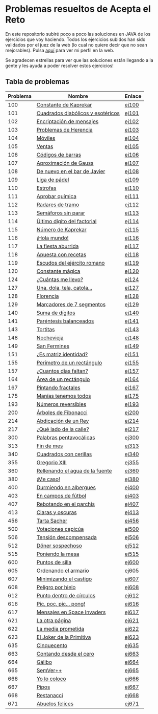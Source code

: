 # Problemas resueltos de Acepta el Reto
En este repositorio subiré poco a poco las soluciones en JAVA de los ejercicios que voy haciendo. Todos los ejercicios subidos han sido validados por el juez de la web (lo cual no quiere decir que no sean mejorables). 
Pulsa [aquí](https://www.aceptaelreto.com/user/profile.php?id=8299) para ver mi perfil en la web.

Se agradecen estrellas para ver que las soluciones están llegando a la gente y les ayuda a poder resolver estos ejercicios!

## Tabla de problemas
| Problema | Nombre | Enlace
|--|--|--|
| 100 | [Constante de Kaprekar](https://www.aceptaelreto.com/problem/statement.php?id=100) | [ej100](soluciones/Volumen%201/ej100.java)
| 101 | [Cuadrados diabólicos y esotéricos](https://www.aceptaelreto.com/problem/statement.php?id=101) | [ej101](soluciones/Volumen%201/ej101.java)
| 102 | [Encriptación de mensajes](https://www.aceptaelreto.com/problem/statement.php?id=102) | [ej102](soluciones/Volumen%201//ej102.java)
| 103 | [Problemas de Herencia](https://www.aceptaelreto.com/problem/statement.php?id=103) | [ej103](soluciones/Volumen%201/ej103.java)
| 104 | [Móviles](https://www.aceptaelreto.com/problem/statement.php?id=104) | [ej104](soluciones/Volumen%201/ej104.java)
| 105 | [Ventas](https://www.aceptaelreto.com/problem/statement.php?id=105) | [ej105](soluciones/Volumen%201/ej105.java)
| 106 | [Códigos de barras](https://www.aceptaelreto.com/problem/statement.php?id=106) | [ej106](soluciones/Volumen%201/ej106.java)
| 107 | [Aproximación de Gauss](https://www.aceptaelreto.com/problem/statement.php?id=107) | [ej107](soluciones/Volumen%201/ej107.java)
| 108 | [De nuevo en el bar de Javier](https://www.aceptaelreto.com/problem/statement.php?id=108) | [ej108](soluciones/Volumen%201/ej108.java)
| 109 | [Liga de pádel](https://www.aceptaelreto.com/problem/statement.php?id=109) | [ej109](soluciones/Volumen%201/ej109.java)
| 110 | [Estrofas](https://www.aceptaelreto.com/problem/statement.php?id=110) | [ej110](soluciones/Volumen%201/ej110.java)
| 111 | [Aprobar química](https://www.aceptaelreto.com/problem/statement.php?id=111) | [ej111](soluciones/Volumen%201/ej111.java)
| 112 | [Radares de tramo](https://www.aceptaelreto.com/problem/statement.php?id=112) | [ej112](soluciones/Volumen%201/ej112.java)
| 113 | [Semáforos sin parar](https://www.aceptaelreto.com/problem/statement.php?id=113) | [ej113](soluciones/Volumen%201/ej113.java)
| 114 | [Último dígito del factorial](https://www.aceptaelreto.com/problem/statement.php?id=114) | [ej114](soluciones/Volumen%201/ej114.java)
| 115 | [Número de Kaprekar](https://www.aceptaelreto.com/problem/statement.php?id=115) | [ej115](soluciones/Volumen%201/ej115.java)
| 116 | [¡Hola mundo!](https://www.aceptaelreto.com/problem/statement.php?id=116) | [ej116](soluciones/Volumen%201/ej116.java)
| 117 | [La fiesta aburrida](https://www.aceptaelreto.com/problem/statement.php?id=117) | [ej117](soluciones/Volumen%201/ej117.java)
| 118 | [Apuesta con recetas](https://www.aceptaelreto.com/problem/statement.php?id=118) | [ej118](soluciones/Volumen%201/ej118.java)
| 119 | [Escudos del ejército romano](https://www.aceptaelreto.com/problem/statement.php?id=119) | [ej119](soluciones/Volumen%201/ej119.java)
| 120 | [Constante mágica](https://www.aceptaelreto.com/problem/statement.php?id=120) | [ej120](soluciones/Volumen%201/ej120.java)
| 124 | [¿Cuántas me llevo?](https://www.aceptaelreto.com/problem/statement.php?id=124) | [ej124](soluciones/Volumen%201/ej124.java)
| 127 | [Una, dola, tela, catola...](https://www.aceptaelreto.com/problem/statement.php?id=127) | [ej127](soluciones/Volumen%201/ej127.java)
| 128 | [Florencia](https://www.aceptaelreto.com/problem/statement.php?id=128) | [ej128](soluciones/Volumen%201/ej128.java)
| 129 | [Marcadores de 7 segmentos](https://www.aceptaelreto.com/problem/statement.php?id=129) | [ej129](soluciones/Volumen%201/ej129.java)
| 140 | [Suma de dígitos](https://www.aceptaelreto.com/problem/statement.php?id=140) | [ej140](soluciones/Volumen%201/ej140.java)
| 141 | [Paréntesis balanceados](https://www.aceptaelreto.com/problem/statement.php?id=141) | [ej141](soluciones/Volumen%201/ej141.java)
| 143 | [Tortitas](https://www.aceptaelreto.com/problem/statement.php?id=143) | [ej143](soluciones/Volumen%201/ej143.java)
| 148 | [Nochevieja](https://www.aceptaelreto.com/problem/statement.php?id=148) | [ej148](soluciones/Volumen%201/ej148.java)
| 149 | [San Fermines](https://www.aceptaelreto.com/problem/statement.php?id=149) | [ej149](soluciones/Volumen%201/ej149.java)
| 151 | [¿Es matriz identidad?](https://www.aceptaelreto.com/problem/statement.php?id=151) | [ej151](soluciones/Volumen%201/ej151.java)
| 155 | [Perímetro de un rectángulo](https://www.aceptaelreto.com/problem/statement.php?id=155) | [ej155](soluciones/Volumen%201/ej155.java)
| 157 | [¿Cuantos días faltan?](https://www.aceptaelreto.com/problem/statement.php?id=157) | [ej157](soluciones/Volumen%201/ej157.java)
| 164 | [Área de un rectángulo](https://www.aceptaelreto.com/problem/statement.php?id=164) | [ej164](soluciones/Volumen%201/ej164.java)
| 167 | [Pintando fractales](https://www.aceptaelreto.com/problem/statement.php?id=167) | [ej167](soluciones/Volumen%201/ej167.java)
| 175 | [Manías tenemos todos](https://www.aceptaelreto.com/problem/statement.php?id=175) | [ej175](soluciones/Volumen%201/ej175.java)
| 193 | [Números reversibles](https://www.aceptaelreto.com/problem/statement.php?id=193) | [ej193](soluciones/Volumen%201/ej193.java)
| 200 | [Árboles de Fibonacci](https://www.aceptaelreto.com/problem/statement.php?id=200) | [ej200](soluciones/Volumen%202/ej200.java)
| 214 | [Abdicación de un Rey](https://www.aceptaelreto.com/problem/statement.php?id=214) | [ej214](soluciones/Volumen%202/ej214.java)
| 217 | [¿Qué lado de la calle?](https://www.aceptaelreto.com/problem/statement.php?id=217) | [ej217](soluciones/Volumen%202/ej217.java)
| 300 | [Palabras pentavocálicas](https://www.aceptaelreto.com/problem/statement.php?id=300) | [ej300](soluciones/Volumen%203/ej300.java)
| 313 | [Fin de mes](https://www.aceptaelreto.com/problem/statement.php?id=313) | [ej313](soluciones/Volumen%203/ej313.java)
| 340 | [Cuadrados con cerillas](https://www.aceptaelreto.com/problem/statement.php?id=340) | [ej340](soluciones/Volumen%203/ej340.java)
| 355 | [Gregorio XIII](https://www.aceptaelreto.com/problem/statement.php?id=355) | [ej355](soluciones/Volumen%203/ej355.java)
| 360 | [Rellenando el agua de la fuente](https://www.aceptaelreto.com/problem/statement.php?id=360) | [ej360](soluciones/Volumen%203/ej360.java)
| 380 | [¡Me caso!](https://www.aceptaelreto.com/problem/statement.php?id=380) | [ej380](soluciones/Volumen%203/ej380.java)
| 400 | [Durmiendo en albergues](https://www.aceptaelreto.com/problem/statement.php?id=400) | [ej400](soluciones/Volumen%204/ej400.java)
| 403 | [En campos de fútbol](https://www.aceptaelreto.com/problem/statement.php?id=403) | [ej403](soluciones/Volumen%204/ej403.java)
| 407 | [Rebotando en el parchís](https://www.aceptaelreto.com/problem/statement.php?id=407) | [ej407](soluciones/Volumen%204/ej407.java)
| 413 | [Claras y oscuras](https://www.aceptaelreto.com/problem/statement.php?id=413) | [ej413](soluciones/Volumen%204/ej413.java)
| 456 | [Tarta Sacher](https://www.aceptaelreto.com/problem/statement.php?id=456) | [ej456](soluciones/Volumen%204/ej456.java)
| 500 | [Votaciones capicúa](https://www.aceptaelreto.com/problem/statement.php?id=500) | [ej500](soluciones/Volumen%205/ej500.java)
| 506 | [Tensión descompensada](https://www.aceptaelreto.com/problem/statement.php?id=506) | [ej506](soluciones/Volumen%205/ej506.java)
| 512 | [Döner sospechoso](https://www.aceptaelreto.com/problem/statement.php?id=512) | [ej512](soluciones/Volumen%205/ej512.java)
| 515 | [Poniendo la mesa](https://www.aceptaelreto.com/problem/statement.php?id=515) | [ej515](soluciones/Volumen%205/ej515.java)
| 600 | [Puntos de silla](https://www.aceptaelreto.com/problem/statement.php?id=600) | [ej600](soluciones/Volumen%206/ej600.java)
| 605 | [Ordenando el armario](https://www.aceptaelreto.com/problem/statement.php?id=605) | [ej605](soluciones/Volumen%206/ej605.java)
| 607 | [Minimizando el castigo](https://www.aceptaelreto.com/problem/statement.php?id=607) | [ej607](soluciones/Volumen%206/ej607.java)
| 608 | [Peligro por hielo](https://www.aceptaelreto.com/problem/statement.php?id=608) | [ej608](soluciones/Volumen%206/ej608.java)
| 612 | [Punto dentro de círculos](https://www.aceptaelreto.com/problem/statement.php?id=612) | [ej612](soluciones/Volumen%206/ej612.java)
| 616 | [Pic, poc, pic... pong!](https://www.aceptaelreto.com/problem/statement.php?id=616) | [ej616](soluciones/Volumen%206/ej616.java)
| 617 | [Mensajes en Space Invaders](https://www.aceptaelreto.com/problem/statement.php?id=617) | [ej617](soluciones/Volumen%206/ej617.java)
| 621 | [La otra página](https://www.aceptaelreto.com/problem/statement.php?id=621) | [ej621](soluciones/Volumen%206/ej621.java)
| 622 | [La media prometida](https://www.aceptaelreto.com/problem/statement.php?id=622) | [ej622](soluciones/Volumen%206/ej622.java)
| 623 | [El Joker de la Primitiva](https://www.aceptaelreto.com/problem/statement.php?id=623) | [ej623](soluciones/Volumen%206/ej623.java)
| 635 | [Cinquecento](https://www.aceptaelreto.com/problem/statement.php?id=635) | [ej635](soluciones/Volumen%206/ej635.java)
| 663 | [Contando desde el cero](https://www.aceptaelreto.com/problem/statement.php?id=663) | [ej663](soluciones/Volumen%206/ej663.java)
| 664 | [Gálibo](https://www.aceptaelreto.com/problem/statement.php?id=664) | [ej664](soluciones/Volumen%206/ej664.java)
| 665 | [SemVer++](https://www.aceptaelreto.com/problem/statement.php?id=665) | [ej665](soluciones/Volumen%206/ej665.java)
| 666 | [Yo lo coloco](https://www.aceptaelreto.com/problem/statement.php?id=666) | [ej666](soluciones/Volumen%206/ej666.java)
| 667 | [Pipos](https://www.aceptaelreto.com/problem/statement.php?id=667) | [ej667](soluciones/Volumen%206/ej667.java)
| 668 | [Restanacci](https://www.aceptaelreto.com/problem/statement.php?id=668) | [ej668](soluciones/Volumen%206/ej668.java)
| 671 | [Abuelos felices](https://www.aceptaelreto.com/problem/statement.php?id=671) | [ej671](soluciones/Volumen%206/ej671.java)